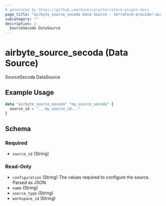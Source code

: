 ```yaml
---
# generated by https://github.com/hashicorp/terraform-plugin-docs
page_title: "airbyte_source_secoda Data Source - terraform-provider-airbyte"
subcategory: ""
description: |-
  SourceSecoda DataSource
---
```


# airbyte_source_secoda (Data Source)

SourceSecoda DataSource

## Example Usage

```terraform
data "airbyte_source_secoda" "my_source_secoda" {
  source_id = "...my_source_id..."
}
```

<!-- schema generated by tfplugindocs -->
## Schema

### Required

- `source_id` (String)

### Read-Only

- `configuration` (String) The values required to configure the source. Parsed as JSON.
- `name` (String)
- `source_type` (String)
- `workspace_id` (String)


